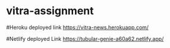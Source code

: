# vitra-assignment

#Heroku deployed link
https://vitra-news.herokuapp.com/

#Netlify deployed Link
https://tubular-genie-a60a62.netlify.app/
